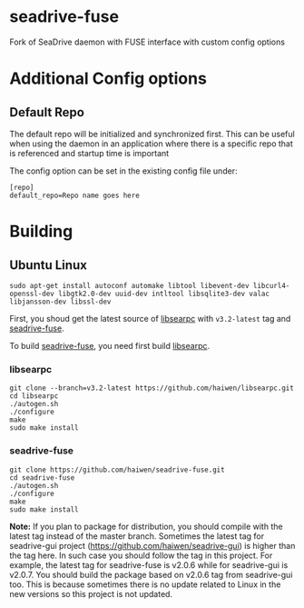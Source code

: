# seadrive-fuse
Fork of SeaDrive daemon with FUSE interface with custom config options

# Additional Config options
## Default Repo
The default repo will be initialized and synchronized first. This can be useful when using the daemon in an application where there is a specific repo that is referenced and startup time is important

The config option can be set in the existing config file under:
```
[repo]
default_repo=Repo name goes here
```

# Building
## Ubuntu Linux
```
sudo apt-get install autoconf automake libtool libevent-dev libcurl4-openssl-dev libgtk2.0-dev uuid-dev intltool libsqlite3-dev valac libjansson-dev libssl-dev
```

First, you shoud get the latest source of [libsearpc](https://github.com/haiwen/libsearpc) with `v3.2-latest` tag and [seadrive-fuse](https://github.com/haiwen/seadrive-fuse).

To build [seadrive-fuse](https://github.com/haiwen/seadrive-fuse), you need first build [libsearpc](https://github.com/haiwen/libsearpc).
### libsearpc
```
git clone --branch=v3.2-latest https://github.com/haiwen/libsearpc.git
cd libsearpc
./autogen.sh
./configure
make
sudo make install
```
### seadrive-fuse
```
git clone https://github.com/haiwen/seadrive-fuse.git
cd seadrive-fuse
./autogen.sh
./configure
make
sudo make install
```

**Note:** If you plan to package for distribution, you should compile with the latest tag instead of the master branch. Sometimes the latest tag for seadrive-gui project (https://github.com/haiwen/seadrive-gui) is higher than the tag here. In such case you should follow the tag in this project. For example, the latest tag for seadrive-fuse is v2.0.6 while for seadrive-gui is v2.0.7. You should build the package based on v2.0.6 tag from seadrive-gui too. This is because sometimes there is no update related to Linux in the new versions so this project is not updated.
